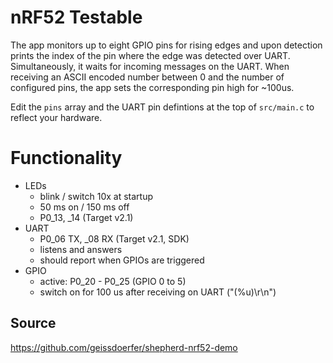 # nRF52 Testable

The app monitors up to eight GPIO pins for rising edges and upon detection prints the index of the pin where the edge was detected over UART. Simultaneously, it waits for incoming messages on the UART. When receiving an ASCII encoded number between 0 and the number of configured pins, the app sets the corresponding pin high for ~100us.

Edit the `pins` array and the UART pin defintions at the top of `src/main.c` to reflect your hardware.

# Functionality

- LEDs
    - blink / switch 10x at startup
    - 50 ms on / 150 ms off
    - P0_13, _14 (Target v2.1)
- UART
    - P0_06 TX, _08 RX (Target v2.1, SDK)
    - listens and answers
    - should report when GPIOs are triggered
- GPIO
    - active: P0_20 - P0_25 (GPIO 0 to 5)
    - switch on for 100 us after receiving on UART ("(%u)\r\n")

## Source

https://github.com/geissdoerfer/shepherd-nrf52-demo
